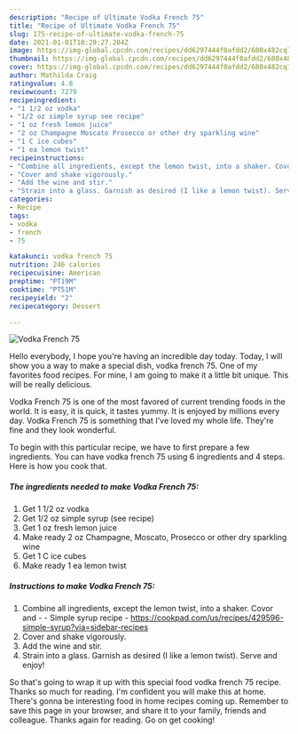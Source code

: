 ```yaml
---
description: "Recipe of Ultimate Vodka French 75"
title: "Recipe of Ultimate Vodka French 75"
slug: 175-recipe-of-ultimate-vodka-french-75
date: 2021-01-01T10:29:27.204Z
image: https://img-global.cpcdn.com/recipes/dd6297444f0afdd2/680x482cq70/vodka-french-75-recipe-main-photo.jpg
thumbnail: https://img-global.cpcdn.com/recipes/dd6297444f0afdd2/680x482cq70/vodka-french-75-recipe-main-photo.jpg
cover: https://img-global.cpcdn.com/recipes/dd6297444f0afdd2/680x482cq70/vodka-french-75-recipe-main-photo.jpg
author: Mathilda Craig
ratingvalue: 4.8
reviewcount: 7279
recipeingredient:
- "1 1/2 oz vodka"
- "1/2 oz simple syrup see recipe"
- "1 oz fresh lemon juice"
- "2 oz Champagne Moscato Prosecco or other dry sparkling wine"
- "1 C ice cubes"
- "1 ea lemon twist"
recipeinstructions:
- "Combine all ingredients, except the lemon twist, into a shaker. Covor and   Simple syrup recipe - https://cookpad.com/us/recipes/429596-simple-syrup?via=sidebar-recipes"
- "Cover and shake vigorously."
- "Add the wine and stir."
- "Strain into a glass. Garnish as desired (I like a lemon twist). Serve and enjoy!"
categories:
- Recipe
tags:
- vodka
- french
- 75

katakunci: vodka french 75 
nutrition: 246 calories
recipecuisine: American
preptime: "PT19M"
cooktime: "PT51M"
recipeyield: "2"
recipecategory: Dessert

---
```



![Vodka French 75](https://img-global.cpcdn.com/recipes/dd6297444f0afdd2/680x482cq70/vodka-french-75-recipe-main-photo.jpg)

Hello everybody, I hope you're having an incredible day today. Today, I will show you a way to make a special dish, vodka french 75. One of my favorites food recipes. For mine, I am going to make it a little bit unique. This will be really delicious.

Vodka French 75 is one of the most favored of current trending foods in the world. It is easy, it is quick, it tastes yummy. It is enjoyed by millions every day. Vodka French 75 is something that I've loved my whole life. They're fine and they look wonderful.




To begin with this particular recipe, we have to first prepare a few ingredients. You can have vodka french 75 using 6 ingredients and 4 steps. Here is how you cook that.

<!--inarticleads1-->

##### The ingredients needed to make Vodka French 75:

1. Get 1 1/2 oz vodka
1. Get 1/2 oz simple syrup (see recipe)
1. Get 1 oz fresh lemon juice
1. Make ready 2 oz Champagne, Moscato, Prosecco or other dry sparkling wine
1. Get 1 C ice cubes
1. Make ready 1 ea lemon twist




<!--inarticleads2-->

##### Instructions to make Vodka French 75:

1. Combine all ingredients, except the lemon twist, into a shaker. Covor and  -  - Simple syrup recipe - https://cookpad.com/us/recipes/429596-simple-syrup?via=sidebar-recipes
1. Cover and shake vigorously.
1. Add the wine and stir.
1. Strain into a glass. Garnish as desired (I like a lemon twist). Serve and enjoy!




So that's going to wrap it up with this special food vodka french 75 recipe. Thanks so much for reading. I'm confident you will make this at home. There's gonna be interesting food in home recipes coming up. Remember to save this page in your browser, and share it to your family, friends and colleague. Thanks again for reading. Go on get cooking!
